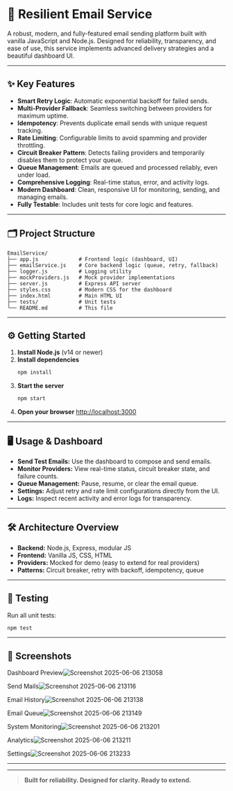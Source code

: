 # 🚀 Resilient Email Service

A robust, modern, and fully-featured email sending platform built with vanilla JavaScript and Node.js. Designed for reliability, transparency, and ease of use, this service implements advanced delivery strategies and a beautiful dashboard UI.

-----

## ✨ Key Features

- **Smart Retry Logic**: Automatic exponential backoff for failed sends.
- **Multi-Provider Fallback**: Seamless switching between providers for maximum uptime.
- **Idempotency**: Prevents duplicate email sends with unique request tracking.
- **Rate Limiting**: Configurable limits to avoid spamming and provider throttling.
- **Circuit Breaker Pattern**: Detects failing providers and temporarily disables them to protect your queue.
- **Queue Management**: Emails are queued and processed reliably, even under load.
- **Comprehensive Logging**: Real-time status, error, and activity logs.
- **Modern Dashboard**: Clean, responsive UI for monitoring, sending, and managing emails.
- **Fully Testable**: Includes unit tests for core logic and features.

-----

## 🗂️ Project Structure

```
EmailService/
├── app.js             # Frontend logic (dashboard, UI)
├── emailService.js    # Core backend logic (queue, retry, fallback)
├── logger.js          # Logging utility
├── mockProviders.js   # Mock provider implementations
├── server.js          # Express API server
├── styles.css         # Modern CSS for the dashboard
├── index.html         # Main HTML UI
├── tests/             # Unit tests
└── README.md          # This file
```

-----

## ⚙️ Getting Started

1. **Install Node.js** (v14 or newer)
2. **Install dependencies**
   ```bash
   npm install
   ```
3. **Start the server**
   ```bash
   npm start
   ```
4. **Open your browser**
   [http://localhost:3000](http://localhost:3000)

-----

## 🖥️ Usage & Dashboard

- **Send Test Emails:** Use the dashboard to compose and send emails.
- **Monitor Providers:** View real-time status, circuit breaker state, and failure counts.
- **Queue Management:** Pause, resume, or clear the email queue.
- **Settings:** Adjust retry and rate limit configurations directly from the UI.
- **Logs:** Inspect recent activity and error logs for transparency.

-----

## 🛠️ Architecture Overview

- **Backend:** Node.js, Express, modular JS
- **Frontend:** Vanilla JS, CSS, HTML
- **Providers:** Mocked for demo (easy to extend for real providers)
- **Patterns:** Circuit breaker, retry with backoff, idempotency, queue

-----

## 🧪 Testing

Run all unit tests:
```bash
npm test
```
-----

## 📸 Screenshots

Dashboard Preview![Screenshot 2025-06-06 213058](https://github.com/user-attachments/assets/37cbd2b4-5e09-49bc-8e2c-ece15f1a9dcc)

Send Mails![Screenshot 2025-06-06 213116](https://github.com/user-attachments/assets/38a89187-f787-4878-96f5-5d269d418b1b)

Email History![Screenshot 2025-06-06 213138](https://github.com/user-attachments/assets/2f170254-5a2e-425d-9b8c-d1ea64cd9da1)

Email Queue![Screenshot 2025-06-06 213149](https://github.com/user-attachments/assets/2b4d98e4-1945-489e-9820-790da35fd9ce)

System Monitoring![Screenshot 2025-06-06 213201](https://github.com/user-attachments/assets/ea6c97f3-d1dd-4618-afaa-8952cee86a0c)


Analytics![Screenshot 2025-06-06 213211](https://github.com/user-attachments/assets/861c9727-f8a4-47ec-b6a8-2960f8ba0369)


Settings![Screenshot 2025-06-06 213233](https://github.com/user-attachments/assets/316c6a57-173d-4b13-a5af-fe5392607e35)

-----

-----

> **Built for reliability. Designed for clarity. Ready to extend.**
